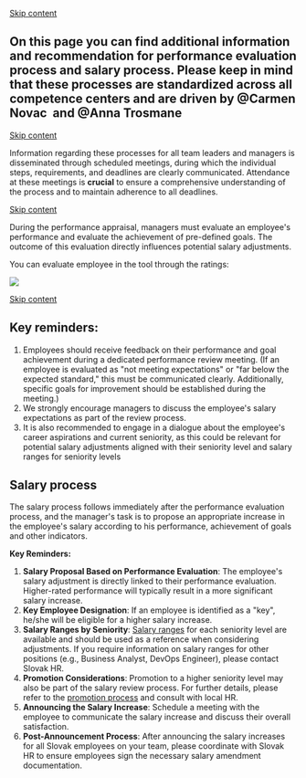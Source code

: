 [Skip content](chrome-extension://pcmpcfapbekmbjjkdalcgopdkipoggdi/#widget_2)

## **On this page you can find additional information and recommendation for performance evaluation process and salary process. Please keep in mind that these processes are standardized across all competence centers and are driven by** **@Carmen Novac**  **and** **@Anna Trosmane** 

[Skip content](chrome-extension://pcmpcfapbekmbjjkdalcgopdkipoggdi/#widget_3)

Information regarding these processes for all team leaders and managers is disseminated through scheduled meetings, during which the individual steps, requirements, and deadlines are clearly communicated. Attendance at these meetings is **crucial** to ensure a comprehensive understanding of the process and to maintain adherence to all deadlines.

[Skip content](chrome-extension://pcmpcfapbekmbjjkdalcgopdkipoggdi/#widget_4)

During the performance appraisal, managers must evaluate an employee's performance and evaluate the achievement of pre-defined goals. The outcome of this evaluation directly influences potential salary adjustments.

You can evaluate employee in the tool through the ratings:

![](chrome-extension://pcmpcfapbekmbjjkdalcgopdkipoggdi/api/images/image/5e940665-929d-47e1-a547-38efd65a2a0c/md)  

[Skip content](chrome-extension://pcmpcfapbekmbjjkdalcgopdkipoggdi/#widget_5)

## **Key reminders:**

1.  Employees should receive feedback on their performance and goal achievement during a dedicated performance review meeting. (If an employee is evaluated as "not meeting expectations" or "far below the expected standard," this must be communicated clearly. Additionally, specific goals for improvement should be established during the meeting.)
2.  We strongly encourage managers to discuss the employee's salary expectations as part of the review process.
3.  It is also recommended to engage in a dialogue about the employee's career aspirations and current seniority, as this could be relevant for potential salary adjustments aligned with their seniority level and salary ranges for seniority levels

## **Salary process**

The salary process follows immediately after the performance evaluation process, and the manager's task is to propose an appropriate increase in the employee's salary according to his performance, achievement of goals and other indicators.

**Key Reminders:**

1.  **Salary Proposal Based on Performance Evaluation**: The employee's salary adjustment is directly linked to their performance evaluation. Higher-rated performance will typically result in a more significant salary increase.
2.  **Key Employee Designation**: If an employee is identified as a "key", he/she will be eligible for a higher salary increase.
3.  **Salary Ranges by Seniority**: [Salary ranges](chrome-extension://pcmpcfapbekmbjjkdalcgopdkipoggdi/pages/1h43hlt5l5metqsbqt/ContractAmpSalaryConditions/1i6c2576k8lairp88b?locale=sk) for each seniority level are available and should be used as a reference when considering adjustments. If you require information on salary ranges for other positions (e.g., Business Analyst, DevOps Engineer), please contact Slovak HR.
4.  **Promotion Considerations**: Promotion to a higher seniority level may also be part of the salary review process. For further details, please refer to the [promotion process](chrome-extension://pcmpcfapbekmbjjkdalcgopdkipoggdi/pages/1h43hlt5l5metqsbqt/PromotionProcess/1i4menb6k3m7bn1uh0?locale=sk) and consult with local HR.
5.  **Announcing the Salary Increase**: Schedule a meeting with the employee to communicate the salary increase and discuss their overall satisfaction.
6.  **Post-Announcement Process**: After announcing the salary increases for all Slovak employees on your team, please coordinate with Slovak HR to ensure employees sign the necessary salary amendment documentation.